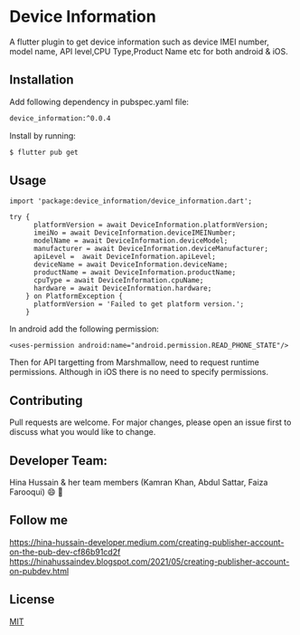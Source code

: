 # Device Information

A flutter plugin to get device information such as device IMEI number, model name, API level,CPU Type,Product Name etc for both android & iOS.

## Installation

Add following dependency in pubspec.yaml file:

```bash
device_information:^0.0.4
```
Install by running:

```bash
$ flutter pub get 
```

## Usage

```
import 'package:device_information/device_information.dart';

try {
      platformVersion = await DeviceInformation.platformVersion;
      imeiNo = await DeviceInformation.deviceIMEINumber;
      modelName = await DeviceInformation.deviceModel;
      manufacturer = await DeviceInformation.deviceManufacturer;
      apiLevel =  await DeviceInformation.apiLevel;
      deviceName = await DeviceInformation.deviceName;
      productName = await DeviceInformation.productName;
      cpuType = await DeviceInformation.cpuName;
      hardware = await DeviceInformation.hardware;
    } on PlatformException {
      platformVersion = 'Failed to get platform version.';
    }
```
In android add the following permission:
```
<uses-permission android:name="android.permission.READ_PHONE_STATE"/>
```
Then for API targetting from Marshmallow, need to request runtime permissions.
Although in iOS there is no need to specify permissions.

## Contributing
Pull requests are welcome. For major changes, please open an issue first to discuss what you would like to change.

## Developer Team:
Hina Hussain & her team members (Kamran Khan, Abdul Sattar, Faiza Farooqui) :smile: :tada:

## Follow me
https://hina-hussain-developer.medium.com/creating-publisher-account-on-the-pub-dev-cf86b91cd2f
https://hinahussaindev.blogspot.com/2021/05/creating-publisher-account-on-pubdev.html

## License
[MIT](https://choosealicense.com/licenses/mit/)

